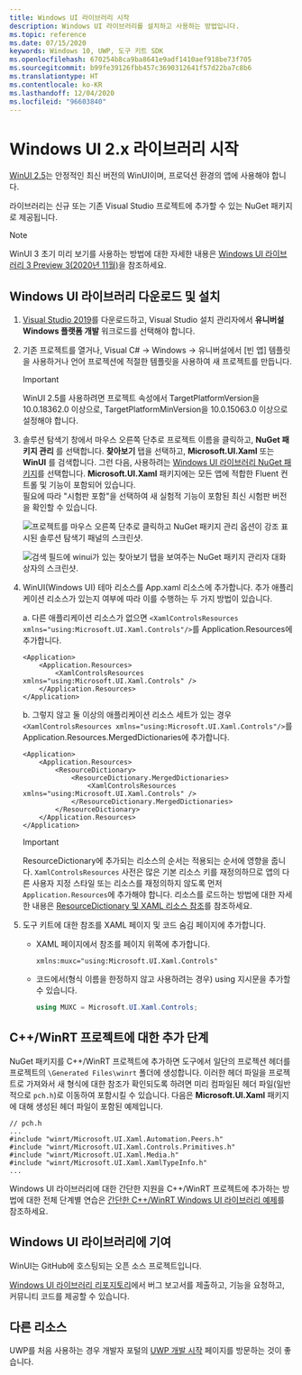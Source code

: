 ```yaml
---
title: Windows UI 라이브러리 시작
description: Windows UI 라이브러리를 설치하고 사용하는 방법입니다.
ms.topic: reference
ms.date: 07/15/2020
keywords: Windows 10, UWP, 도구 키트 SDK
ms.openlocfilehash: 670254b8ca9ba8641e9adf1410aef918be73f705
ms.sourcegitcommit: b99fe39126fbb457c3690312641f57d22ba7c8b6
ms.translationtype: HT
ms.contentlocale: ko-KR
ms.lasthandoff: 12/04/2020
ms.locfileid: "96603840"
---
```

# <a name="getting-started-with-the-windows-ui-2x-library"></a>Windows UI 2.x 라이브러리 시작

[WinUI 2.5](release-notes/winui-2.5.md)는 안정적인 최신 버전의 WinUI이며, 프로덕션 환경의 앱에 사용해야 합니다.

라이브러리는 신규 또는 기존 Visual Studio 프로젝트에 추가할 수 있는 NuGet 패키지로 제공됩니다.

> [!NOTE]
> WinUI 3 초기 미리 보기를 사용하는 방법에 대한 자세한 내용은 [Windows UI 라이브러리 3 Preview 3(2020년 11월)](../winui3/index.md)을 참조하세요.

## <a name="download-and-install-the-windows-ui-library"></a>Windows UI 라이브러리 다운로드 및 설치

1. [Visual Studio 2019](https://developer.microsoft.com/windows/downloads)를 다운로드하고, Visual Studio 설치 관리자에서 **유니버설 Windows 플랫폼 개발** 워크로드를 선택해야 합니다.

2. 기존 프로젝트를 열거나, Visual C# -> Windows -> 유니버설에서 [빈 앱] 템플릿을 사용하거나 언어 프로젝션에 적절한 템플릿을 사용하여 새 프로젝트를 만듭니다.  

    > [!IMPORTANT]
    > WinUI 2.5를 사용하려면 프로젝트 속성에서 TargetPlatformVersion을 10.0.18362.0 이상으로, TargetPlatformMinVersion을 10.0.15063.0 이상으로 설정해야 합니다.

3. 솔루션 탐색기 창에서 마우스 오른쪽 단추로 프로젝트 이름을 클릭하고, **NuGet 패키지 관리** 를 선택합니다. **찾아보기** 탭을 선택하고, **Microsoft.UI.Xaml** 또는 **WinUI** 를 검색합니다. 그런 다음, 사용하려는 [Windows UI 라이브러리 NuGet 패키지](nuget-packages.md)를 선택합니다.
**Microsoft.UI.Xaml** 패키지에는 모든 앱에 적합한 Fluent 컨트롤 및 기능이 포함되어 있습니다.  
필요에 따라 "시험판 포함"을 선택하여 새 실험적 기능이 포함된 최신 시험판 버전을 확인할 수 있습니다.

    ![프로젝트를 마우스 오른쪽 단추로 클릭하고 NuGet 패키지 관리 옵션이 강조 표시된 솔루션 탐색기 패널의 스크린샷.](images/ManageNugetPackages.png "NuGet 패키지 관리 이미지")

    ![검색 필드에 winui가 있는 찾아보기 탭을 보여주는 NuGet 패키지 관리자 대화 상자의 스크린샷.](images/NugetPackages.png)

4. WinUI(Windows UI) 테마 리소스를 App.xaml 리소스에 추가합니다. 추가 애플리케이션 리소스가 있는지 여부에 따라 이를 수행하는 두 가지 방법이 있습니다.

    a. 다른 애플리케이션 리소스가 없으면 `<XamlControlsResources xmlns="using:Microsoft.UI.Xaml.Controls"/>`를 Application.Resources에 추가합니다.

    ``` XAML
    <Application>
        <Application.Resources>
            <XamlControlsResources xmlns="using:Microsoft.UI.Xaml.Controls" />
        </Application.Resources>
    </Application>
    ```

    b. 그렇지 않고 둘 이상의 애플리케이션 리소스 세트가 있는 경우 `<XamlControlsResources xmlns="using:Microsoft.UI.Xaml.Controls"/>`를 Application.Resources.MergedDictionaries에 추가합니다.

    ``` XAML
    <Application>
        <Application.Resources>
            <ResourceDictionary>
                <ResourceDictionary.MergedDictionaries>
                    <XamlControlsResources xmlns="using:Microsoft.UI.Xaml.Controls" />
                </ResourceDictionary.MergedDictionaries>
            </ResourceDictionary>
        </Application.Resources>
    </Application>
    ```

    > [!IMPORTANT]
    > ResourceDictionary에 추가되는 리소스의 순서는 적용되는 순서에 영향을 줍니다. `XamlControlsResources` 사전은 많은 기본 리소스 키를 재정의하므로 앱의 다른 사용자 지정 스타일 또는 리소스를 재정의하지 않도록 먼저 `Application.Resources`에 추가해야 합니다. 리소스를 로드하는 방법에 대한 자세한 내용은 [ResourceDictionary 및 XAML 리소스 참조](/windows/uwp/design/controls-and-patterns/resourcedictionary-and-xaml-resource-references)를 참조하세요.

5. 도구 키트에 대한 참조를 XAML 페이지 및 코드 숨김 페이지에 추가합니다.

    * XAML 페이지에서 참조를 페이지 위쪽에 추가합니다.

        ```xaml
        xmlns:muxc="using:Microsoft.UI.Xaml.Controls"
        ```

    * 코드에서(형식 이름을 한정하지 않고 사용하려는 경우) using 지시문을 추가할 수 있습니다.

        ```csharp
        using MUXC = Microsoft.UI.Xaml.Controls;
        ```

## <a name="additional-steps-for-a-cwinrt-project"></a>C++/WinRT 프로젝트에 대한 추가 단계

NuGet 패키지를 C++/WinRT 프로젝트에 추가하면 도구에서 일단의 프로젝션 헤더를 프로젝트의 `\Generated Files\winrt` 폴더에 생성합니다. 이러한 헤더 파일을 프로젝트로 가져와서 새 형식에 대한 참조가 확인되도록 하려면 미리 컴파일된 헤더 파일(일반적으로 `pch.h`)로 이동하여 포함시킬 수 있습니다. 다음은 **Microsoft.UI.Xaml** 패키지에 대해 생성된 헤더 파일이 포함된 예제입니다.

```cppwinrt
// pch.h
...
#include "winrt/Microsoft.UI.Xaml.Automation.Peers.h"
#include "winrt/Microsoft.UI.Xaml.Controls.Primitives.h"
#include "winrt/Microsoft.UI.Xaml.Media.h"
#include "winrt/Microsoft.UI.Xaml.XamlTypeInfo.h"
...
```

Windows UI 라이브러리에 대한 간단한 지원을 C++/WinRT 프로젝트에 추가하는 방법에 대한 전체 단계별 연습은 [간단한 C++/WinRT Windows UI 라이브러리 예제](/windows/uwp/cpp-and-winrt-apis/simple-winui-example)를 참조하세요.

## <a name="contributing-to-the-windows-ui-library"></a>Windows UI 라이브러리에 기여

WinUI는 GitHub에 호스팅되는 오픈 소스 프로젝트입니다.

[Windows UI 라이브러리 리포지토리](https://aka.ms/winui)에서 버그 보고서를 제출하고, 기능을 요청하고, 커뮤니티 코드를 제공할 수 있습니다.

## <a name="other-resources"></a>다른 리소스

UWP를 처음 사용하는 경우 개발자 포털의 [UWP 개발 시작](https://developer.microsoft.com/windows/getstarted) 페이지를 방문하는 것이 좋습니다.